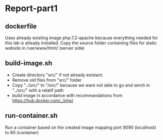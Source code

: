 # Report-part1

## dockerfile
Uses already existing image php:7.2-apache because everything needed for this lab is already installed.
Copy the source folder containing files for static website in /var/www/html/ (server side)

## build-image.sh
- Create directory "src/" if not already existant.
- Remove old files from "src/" folder
- Copy "../src/" to "/src/" because we ware not able to go and serch in "../src/" with a relatif path
- build image in accordance with recommandations from https://hub.docker.com/_/php/

## run-container.sh
Run a container based on the created image mapping port 9090 (localhost) to 80 (container)
